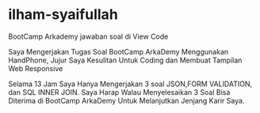 # ilham-syaifullah
BootCamp Arkademy
jawaban soal di View Code

Saya Mengerjakan Tugas Soal BootCamp ArkaDemy
Menggunakan HandPhone, Jujur Saya Kesulitan 
Untuk Coding dan Membuat Tampilan Web Responsive

Selama 13 Jam Saya Hanya Mengerjakan 3 soal
JSON,FORM VALIDATION, dan SQL INNER JOIN.
Saya Harap Walau Menyelesaikan 3 Soal Bisa
Diterima di BootCamp ArkaDemy Untuk Melanjutkan
Jenjang Karir Saya.

